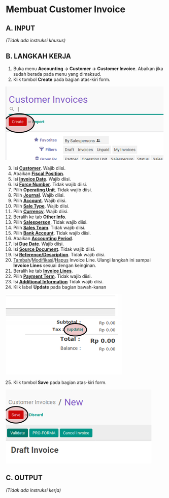 # Membuat Customer Invoice

## A. INPUT

*(Tidak ada instruksi khusus)*

## B. LANGKAH KERJA

1. Buka menu **Accounting -> Customer -> Customer Invoice**. Abaikan jika sudah berada pada menu yang dimaksud.
2. Klik tombol **Create** pada bagian atas-kiri form.

![](../../img/customer-invoice/tombol-create.png)

3. Isi **[Customer](./penjelasan.md#field-customer)**. Wajib diisi.
4. Abaikan **[Fiscal Position](./penjelasan.md#field-fiscal-position)**.
5. Isi **[Invoice Date](./penjelasan.md#field-invoice-date)**. Wajib diisi.
6. Isi **[Force Number](./penjelasan.md#field-force-number)**. Tidak wajib diisi.
7. Pilih **[Operating Unit](./penjelasan.md#field-ou)**. Tidak wajib diisi.
8. Pilih **[Journal](./penjelasan.md#field-journal)**. Wajib diisi.
9. Pilih **[Account](./penjelasan.md#field-account)**. Wajib diisi.
10. Pilih **[Sale Type](./penjelasan.md#field-sale-type)**. Wajib diisi.
11. Pilih **[Currency](./penjelasan.md#field-currency)**. Wajib diisi.
12. Beralih ke tab **[Other Info](./penjelasan.md#penjelasan-tab-other-info)**.
13. Pilih **[Salesperson](./penjelasan.md#field-salesperson)**. Tidak wajib diisi.
14. Pilih **[Sales Team](./penjelasan.md#field-sales-team)**. Tidak wajib diisi.
15. Pilih **[Bank Account](./penjelasan.md#field-bank-account)**. Tidak wajib diisi.
16. Abaikan **[Accounting Period](./penjelasan.md#field-accounting-period)**.
17. Isi **[Due Date](./penjelasan.md#field-due-date)**. Wajib diisi.
18. Isi **[Source Document](./penjelasan.md#field-source-document)**. Tidak wajib diisi.
19. Isi **[Reference/Description](./penjelasan.md#field-reference)**. Tidak wajib diisi.
20. <a name="l20">[Tambah](./membuat-manual-invoice-line.md)/[Modifikasi](./memodifikasi-manual-invoice-line.md)/[Hapus](./menghapus-manual-invoice-line.md) Invoice Line</a>. Ulangi langkah ini sampai **Invoice Lines** sesuai dengan keinginan.
21. Beralih ke tab **[Invoice Lines](./penjelasan.md#penjelasan-tab-invoice-line)**.
22. Pilih **[Payment Term](./penjelasan.md#field-payment)**. Tidak wajib diisi.
23. Isi **[Additional Information](./penjelasan.md#field-additional-information)** Tidak wajib diisi.
24. Klik label **Update** pada bagian bawah-kanan

![](../../img/customer-invoice/tombol-update.png)

25. Klik tombol **Save** pada bagian atas-kiri form.

![](../../img/customer-invoice/tombol-save.png)

## C. OUTPUT

*(Tidak ada instruksi kerja)*
